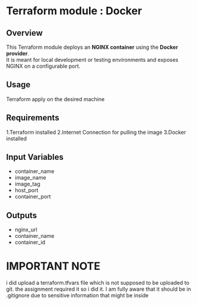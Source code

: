 # Terraform module : Docker

## Overview
This Terraform module deploys an **NGINX container** using the **Docker provider**.  
It is meant for local development or testing environments and exposes NGINX on a configurable port.

## Usage
Terraform apply on the desired machine

## Requirements
1.Terraform installed
2.Internet Connection for pulling the image
3.Docker installed

## Input Variables
* container_name
* image_name
* image_tag
* host_port
* container_port

## Outputs
* nginx_url
* container_name
* container_id


# IMPORTANT NOTE
i did upload a terraform.tfvars file which is not supposed to be uploaded to git. 
the assignment required it so i did it.
I am fully aware that it should be in .gitignore due to sensitive information that might be inside

